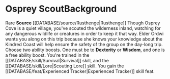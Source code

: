 ﻿---
ability:
- Dexterity
- Wisdom
ability_boost:
- Dexterity
- Wisdom
feat: '[[DATABASE/feat/Experienced Tracker|Experienced Tracker]]'
id: '402'
name: Osprey Scout
rarity: Rare
skill:
- '[[DATABASE/skill/Survival|Survival]]'
- Scouting [[DATABASE/skill/Lore|Lore]]
source: '[[DATABASE/source/Rusthenge|Rusthenge]]'
subcategory: general
trait:
- '[[DATABASE/trait/Rare|Rare]]'
type: Background

---
# Osprey Scout<span class="item-type">Background</span>

<span class="trait-rare item-trait">Rare</span>
**Source** [[DATABASE/source/Rusthenge|Rusthenge]]
Though Osprey Cove is a quiet village, you've scouted the wilderness inland, watching for any dangerous wildlife or creatures in order to keep it that way. Elder Ordwi wants you along on this trip because she knows your knowledge about the Kindred Coast will help ensure the safety of the group on the day-long trip.
Choose two ability boosts. One must be to **Dexterity** or **Wisdom**, and one is a free ability boost.
You're trained in the [[DATABASE/skill/Survival|Survival]] skill, and the [[DATABASE/skill/Lore|Scouting Lore]] skill. You gain the [[DATABASE/feat/Experienced Tracker|Experienced Tracker]] skill feat.